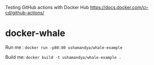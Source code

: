 Testing GitHub actions with Docker Hub
https://docs.docker.com/ci-cd/github-actions/

# docker-whale

Run me : `docker run -p80:80 ushamandya/whale-example`

Build me: `docker build -t ushamandya/whale-example .`
